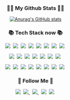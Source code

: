 <h3 align="center">👩‍💻 My Github Stats 👩‍💻</h3>
<div align="center">

[![Anurag's GitHub stats](https://github-readme-stats.vercel.app/api?username=hyeinisfree&hide_title=true&show_icons=true&include_all_commits=true&disable_animations=true&theme=vue)](https://github.com/anuraghazra/github-readme-stats)
</div>




<h3 align="center">📚 Tech Stack now 📚</h3>
<p align="center">
<img src="https://img.shields.io/badge/HTML-f06529?style=flat-square&logo=html5&logoColor="#E34F26"/>&nbsp 
<img src="https://img.shields.io/badge/CSS-1572B6?style=flat-square&logo=css3&logoColor=#1572B6"/>&nbsp 
<img src="https://img.shields.io/badge/Javascript-F7DF1E?style=flat-square&logo=Javascript&logoColor=red"/>&nbsp 
<img src="https://img.shields.io/badge/React-61DAFB?style=flat-square&logo=React&logoColor=blue"/>&nbsp 
<img src="https://img.shields.io/badge/Vue.js-4FC08D?style=flat-square&logo=Vue.js&logoColor=green"/>&nbsp 
<img src="https://img.shields.io/badge/styled-components-pink?style=flat-square&logo=styled-components&logoColor=pink"/>&nbsp   
<img src="https://img.shields.io/badge/Angular-DD0031?style=flat-square&logo=Angular&logoColor=#DD0031"/>&nbsp
<img src="https://img.shields.io/badge/remix-000000?style=flat-square&logo=ReactNative&logoColor=#000000"/>&nbsp 
                                                                                                              
                                                                                                       
                                                                                                                      
</p>
<p align="center">
<img src="https://img.shields.io/badge/Sass-pink?style=flat-square&logo=styled-components&logoColor=#CC6699"/>&nbsp   
<img src="https://img.shields.io/badge/Visual Studio Code-007ACC?style=flat-square&logo=VisualStudioCode&logoColor=fff"/>&nbsp 
<img src="https://img.shields.io/badge/TypeScript-8fceff?style=flat-square&logo=TypeScript&logoColor=#8fceff"/>&nbsp
<img src="https://img.shields.io/badge/Redux-764ABC?style=flat-square&logo=Redux&logoColor=#764ABC"/>&nbsp 
<img src="https://img.shields.io/badge/Yarn-2C8EBB?style=flat-square&logo=Yarn&logoColor=fff"/>&nbsp 
<img src="https://img.shields.io/badge/Postman-FF6C37?style=flat-square&logo=Postman&logoColor=red"/>&nbsp 
<img src="https://img.shields.io/badge/The Movie Database-e6ffef?style=flat-square&logo=TheMovieDatabase&logoColor=#c4ffda"/>&nbsp 
                                                      
</p>

<p align="center">
<img src="https://img.shields.io/badge/GraphQL-f0cfff?style=flat-square&logo=GraphQL&logoColor=#E434AA"/>&nbsp    
<img src="https://img.shields.io/badge/Prettier-F7B93E?style=flat-square&logo=Prettier&logoColor=000"/>&nbsp     
<img src="https://img.shields.io/badge/Next.js-000000?style=flat-square&logo=Next.js&logoColor=#000000"/>&nbsp  
<img src="https://img.shields.io/badge/Svelte-FF3E00?style=flat-square&logo=Svelte&logoColor=fff"/>&nbsp                                                                          <img src="https://img.shields.io/badge/go-powderblue?style=flat-square&logo=go&logoColor=blue"/>&nbsp       
<img src="https://img.shields.io/badge/Expo-000000?style=flat-square&logo=Expo&logoColor=#000020"/>&nbsp
<img src="https://img.shields.io/badge/Android Studio-3DDC84?style=flat-square&logo=Android Studio&logoColor=fff"/>&nbsp 
<img src="https://img.shields.io/badge/Flutter-02569B?style=flat-square&logo=Flutter&logoColor=fff"/>&nbsp 
</p>
                                                                               
                                                                                                       
                                                                                                       
<h3 align="center">🌈 Follow Me 🌈</h3>
<p align="center">
  <a href="https://www.linkedin.com/in/%EC%A0%95%ED%98%B8-%EA%B9%80-6635b821a/"><img src="https://img.shields.io/badge/LinkedIn-0A66C2?style=flat-square&logo=linkedin&logoColor=#0A66C2&link=https://www.linkedin.com/in/%EC%A0%95%ED%98%B8-%EA%B9%80-6635b821a/"/></a>&nbsp
  <a href="https://koras02.tistory.com/category"><img src="https://img.shields.io/badge/Instagram-E4405F?style=flat-square&logo=Instagram&logoColor=white&link=https://www.instagram.com/hye_inisfree/"/>
 </a>&nbsp
 <a href="https://koras02.tistory.com/category"><img src="https://img.shields.io/badge/Blogger-FF5722?style=flat-square&logo=Blogger&logoColor=000&link=https://koras02.tistory.com/category"/>
</a>&nbsp
<a href=""><img src="https://img.shields.io/badge/Notion-000000?style=flat-square&logo=Notion&logoColor=fff&link=""/></a>&nbsp
<a href=""><img src="https://img.shields.io/badge/Slack-4A154B?style=flat-square&logo=Slack&logoColor=fff&link=""/></a>&nbsp


</p>




